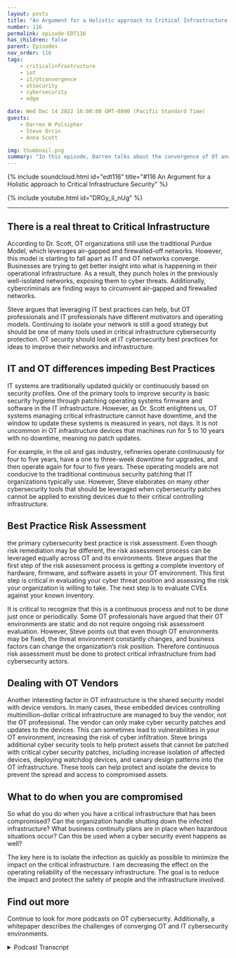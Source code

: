 ```yaml
---
layout: posts
title: "An Argument for a Holistic approach to Critical Infrastructure Security"
number: 116
permalink: episode-EDT116
has_children: false
parent: Episodes
nav_order: 116
tags:
    - criticalinfrastructure
    - iot
    - it/otconvergence
    - otsecurity
    - cybersecurity
    - edge

date: Wed Dec 14 2022 16:00:00 GMT-0800 (Pacific Standard Time)
guests:
    - Darren W Pulsipher
    - Steve Orrin
    - Anna Scott

img: thumbnail.png
summary: "In this episode, Darren talks about the convergence of OT and IT cybersecurity with Security expert Steve Orrin and Industrial OT expert Dr. Anna Scott"
---
```


{% include soundcloud.html id="edt116" title="#116 An Argument for a Holistic approach to Critical Infrastructure Security" %}

{% include youtube.html id="DRGy_il_nUg" %}

---


## There is a real threat to Critical Infrastructure

According to Dr. Scott, OT organizations still use the traditional Purdue Model, which leverages air-gapped and firewalled-off networks. However, this model is starting to fall apart as IT and OT networks converge. Businesses are trying to get better insight into what is happening in their operational infrastructure. As a result, they punch holes in the previously well-isolated networks, exposing them to cyber threats. Additionally, cybercriminals are finding ways to circumvent air-gapped and firewalled networks. 

Steve argues that leveraging IT best practices can help, but OT professionals and IT professionals have different motivators and operating models. Continuing to isolate your network is still a good strategy but should be one of many tools used in critical infrastructure cybersecurity protection. OT security should look at IT cybersecurity best practices for ideas to improve their networks and infrastructure.

## IT and OT differences impeding Best Practices

IT systems are traditionally updated quickly or continuously based on security profiles. One of the primary tools to improve security is basic security hygiene through patching operating systems firmware and software in the IT infrastructure. However, as Dr. Scott enlightens us, OT systems managing critical infrastructure cannot have downtime, and the window to update these systems is measured in years, not days. It is not uncommon in OT infrastructure devices that machines run for 5 to 10 years with no downtime, meaning no patch updates. 

For example, in the oil and gas industry, refineries operate continuously for four to five years, have a one to three-week downtime for upgrades, and then operate again for four to five years. These operating models are not conducive to the traditional continuous security patching that IT organizations typically use. However, Steve elaborates on many other cybersecurity tools that should be leveraged when cybersecurity patches cannot be applied to existing devices due to their critical controlling infrastructure.

## Best Practice Risk Assessment

the primary cybersecurity best practice is risk assessment. Even though risk remediation may be different, the risk assessment process can be leveraged equally across OT and its environments. Steve argues that the first step of the risk assessment process is getting a complete inventory of hardware, firmware, and software assets in your OT environment. This first step is critical in evaluating your cyber threat position and assessing the risk your organization is willing to take. The next step is to evaluate CVEs against your known inventory. 

It is critical to recognize that this is a continuous process and not to be done just once or periodically. Some OT professionals have argued that their OT environments are static and do not require ongoing risk assessment evaluation. However, Steve points out that even though OT environments may be fixed, the threat environment constantly changes, and business factors can change the organization’s risk position. Therefore continuous risk assessment must be done to protect critical infrastructure from bad cybersecurity actors.

## Dealing with OT Vendors

Another interesting factor in OT infrastructure is the shared security model with device vendors. In many cases, these embedded devices controlling multimillion-dollar critical infrastructure are managed to buy the vendor, not the OT professional. The vendor can only make cyber security patches and updates to the devices. This can sometimes lead to vulnerabilities in your OT environment, increasing the risk of cyber infiltration. Steve brings additional cyber security tools to help protect assets that cannot be patched with critical cyber security patches, including increase isolation of affected devices, deploying watchdog devices, and canary design patterns into the OT infrastructure. These tools can help protect and isolate the device to prevent the spread and access to compromised assets.

## What to do when you are compromised

So what do you do when you have a critical infrastructure that has been compromised? Can the organization handle shutting down the infected infrastructure? What business continuity plans are in place when hazardous situations occur? Can this be used when a cyber security event happens as well? 

The key here is to isolate the infection as quickly as possible to minimize the impact on the critical infrastructure. I am decreasing the effect on the operating reliability of the necessary infrastructure. The goal is to reduce the impact and protect the safety of people and the infrastructure involved.

## Find out more 

Continue to look for more podcasts on OT cybersecurity. Additionally, a whitepaper describes the challenges of converging OT and IT cybersecurity environments.


<details>
<summary> Podcast Transcript </summary>

<p>﻿Hello, this is Darren</p>
<p>Pulsipher, chief solution,architect of public sector at Intel.</p>
<p>And welcome to Embracing</p>
<p>Digital Transformation,where we investigate effective change,leveraging people processand technology.</p>
<p>On today's episode,an argument for a holistic approachto critical infrastructure securitywith our special guest, Dr.</p>
<p>Anna Scott and Steve Orrin.</p>
<p>Anna. Steve, welcome to the show.</p>
<p>Good to be here.</p>
<p>Thank you, Darren</p>
<p>I know it's hard to know who to go firstwhen I'm going to people.</p>
<p>To sort out at the same time say.</p>
<p>You guys have been on the showseveral times, Steve,</p>
<p>I think I think you're my number oneinterviewee.</p>
<p>I think. Anna, your second.</p>
<p>This is like your fifth time.</p>
<p>I think it's been a lot. Yeah. So.</p>
<p>And the reason I ask both of youon today was I wanted to geta different perspectiveon critical infrastructure security.</p>
<p>First off, from a former CSOand a security expert.</p>
<p>That's you, Steve, if you don't know.</p>
<p>And also from an industrial Iotexpert like you, Anna,because you've been in the trenchesin industry trying to work through theseand critical infrastructure environments.</p>
<p>So both of you on together,we should help figure out what's going onas far as criticalinfrastructure, cybersecurity.</p>
<p>So let's first get kicked off bywith you in a little bit.</p>
<p>Is is there a real threat to criticalinfrastructure, cyber security,or is that just a red herring or somethingwe're just hearing on the newsbecause there's nothing going onin the news cycles toknow.</p>
<p>It's a huge it's a huge concern. Right.</p>
<p>And it's a it's a huge threat.</p>
<p>It it does depend a lot onhow the individual companiesare dealing with their systems.</p>
<p>Right.</p>
<p>There's still a predominance of the wayyou protectreally critical systems isyou just don't let anything access themthroughthrough anything exceptbeing in the same room with them.</p>
<p>So that that's a great wayif you can control around insider threatsbecause you have a very limited attacksurfaceand you've got a great deal of controlin that space,there's all sorts of reasonswhy that just does not workwell in the modern world,because that tends to prevent takingadvantage of a lot of modern technology,especially when you get intowhat you can do with analyticsand analytics across different data sets.</p>
<p>So so yes, you can continuein that pattern, but you do thatat the expenseof not being able to take advantageof those tools and bring thatcompetitive advantage into your space.</p>
<p>But as soon as you do that and youconnected to the Internetor you can connect contributor systems,now you've got a whole different setof protections that you need.</p>
<p>And these tend to be things that are notwell understood and especiallywhere operational folks make the call,which is what happens in the space,then you have some real challengesjust in understandingwhat are the real threats, what are thereal tools for to protect against them.</p>
<p>And the question that you addressedwith your paper, Darren, which iscan we really use I.T tools in this spaceand use them to good advantage?</p>
<p>And I love that idea because I thinkthere's so much more that can be doneand much more that can be leveragedto just deal with the,the specific problemsthat happened in the operations.</p>
<p>So, so whatwhat I heard a little bit there in is thethe Purdue modelthat everyone's been using this isolationeitherfirewalled off or completely air gapped.</p>
<p>That's a naive approach in today'smodern things because I need the data out.</p>
<p>Yeah, I hate to use my because I thinkthere's some really good reasons for it.</p>
<p>And I, I guesshaving worked in situationswhere where my life has dependedupon the systems working and not having ithaving to be tampered withand, you know, having malicious intent,</p>
<p>I, I'm pretty comfortable with that.</p>
<p>But I do think that there's a big costthat goes that goes with that.</p>
<p>And so so it's really like gettinga good handle on your risk profile.</p>
<p>Like, I'm going to cite Steve herebecause I love this so much.</p>
<p>Right?</p>
<p>It's likeif you try and figure out how to dozero trust, what you have to start with iswhat's your real risk profileand what really matters, right?</p>
<p>Because if you take that type of approach,then that helps balance offwhat's really happeningwhen you do this connectivityand you bring these assetstogether. Right.</p>
<p>And so I thinkyou still have to do an assessment,which is do those new capabilitiesbring you enough value to overlay the riskof the vulnerability of those systems,especially when you know, one,you're going to be constantlytrying to keep up with the hackers and allof the new software and everything else.</p>
<p>And that is a pretty high requestand pretty difficult to do in some cases,especially with organizations that don'talready have that type of capability.</p>
<p>And so really having a handleon that relative towhat's the real benefit to your business.</p>
<p>Right.</p>
<p>So, Steve, she she quoted you,you got to come in and cyberand and also</p>
<p>I want you to address a little bit of</p>
<p>I call it naive and thank you, Anna, forfor correct me on it, but I still thinkthere's a little bit of false securitybehinda isolated network.</p>
<p>So, Steve.</p>
<p>So, Dan, I think Anna does hit it right.</p>
<p>It's understanding the risk profile.</p>
<p>I think one thingand maybe naive is not the right term.</p>
<p>I think the cat is out of the bag.</p>
<p>Those systems,that critical infrastructure is connected.</p>
<p>They're connected to IT systems.</p>
<p>They're being managedin a distributed fashion.</p>
<p>They are getting tappedinto from the outside.</p>
<p>They're interconnected amongst themselves.</p>
<p>So the notion of a truly isolatedenvironment or a critical infrastructureenvironment is actually a notionthat isn't true anymore.</p>
<p>In many cases, what's considered to bean air gap of the oldor where you physically had spaceis now more a virtual or logical air gap.</p>
<p>And then we're seeing attacks that canjump that virtual or logical air gap.</p>
<p>And in many cases, thewhat you thought was a logical or virtualair gap is not an air gap at all.</p>
<p>And sosystems are much more connectedthan they've ever been.</p>
<p>And so I wouldn't that's I call it naive.</p>
<p>I just say, like in some casesit's already happened.</p>
<p>And so the question isn't, well,should I open up my network,your network,because your systems are already open.</p>
<p>It's now how do I start to apply the rightcontrols and falling back on?</p>
<p>Well, I'mjust going to continually isolateand that's been a majorapproach is is a good one.</p>
<p>It's a tool.</p>
<p>It's not the only tooland it's not the complete tool.</p>
<p>It's one of the tools.</p>
<p>So encrypting the network trafficor providing logical firewalls to separatenetworks that do network segmentationis absolutely a great tool in the arsenal.</p>
<p>But it alone will not preventthis kind of threats that these</p>
<p>OT and criticalinfrastructure systems are seeing.</p>
<p>And so when you look at itfrom that perspective, it'sokay, let's understandthe risks of the OT systems, understandhow they're different from the I.T systemsthat many of thesesecurity products and technologieswere originally designed forand applythose security controls in an old fashion.</p>
<p>I think that's one of the learnings bothfrom from the paper that you publishedas well as what organisé tionsthat are doing this right now are seeingis leveraging its security capabilitiesand controlsin an way.</p>
<p>So I think glad you said in an odd way,because a lot of times I've seen the ITprofessional, the CSO come inwith a hammer on the operational guysand say you need to be secure,update all your patches,right?</p>
<p>Everything needs to be updated.</p>
<p>And Ana, is that doable?</p>
<p>Well, depends onhow old your equipment is, right?</p>
<p>Well, I mean, yeah,some of this equipment is 50 years old.</p>
<p>Yeah.</p>
<p>And then there's a lot of diversity in itas well. Right.</p>
<p>And so many of those systems were designedso that maybe you update the firmwareonce every ten years and you're going outthere with a USB stick to do that.</p>
<p>Right? Because it does.</p>
<p>Does that scare you, Steve,when you hear that ten yearsyou haven't updatedyour security patches in ten years?</p>
<p>And I wish it was somethingthat was novel, but we see this oftenin OT edge environments, even in systemsthat are supposed to be itrelated, but are driving those.</p>
<p>So that's actually an interesting pointis when you golook at an industrial manufacturing lineor you go look at a smart cityor any of these sort of operationaltechnology, critical infrastructure,and you go look insidethe cabinets, you go look,it looks like an I.T system.</p>
<p>There's a rack of servers in therenow that are driving those technologies,monitoring them, doing the thethe operations that once was very analog.</p>
<p>And so that the scary partis that those i.t systemsdo need to be patched regularly.</p>
<p>They do have vulnerabilities.</p>
<p>But as I pointed out, there's a reasonwhy they don't get patchedthe same cadence that standard i.t. Yeah.</p>
<p>And why is that a why?</p>
<p>So they really weren't designed,they weren't designed with this whole ideaof you're connectedall of the time and you need tobe constantly updated. It'swhat isthe difference betweenstreaming on your music, on your iPhone,right,where you're connected all of the timeand everything's completely up to dateand having an old iPodwhere you can load it up onceand then run that suckeruntil it died, right?</p>
<p>Or until it just really needed attention.</p>
<p>So and I shouldn't have you start becausethat's not how you fix the old system,but it's just kind of the idea.</p>
<p>It isit is a just a completely different world.</p>
<p>If you are living in a spacewhere you're constantly connectedand so much of the legacy equipment,it was never designed with that in mind.</p>
<p>It was it was hardenedin a way that once you install that,you could really keep it going for a very,very long period of time.</p>
<p>And so you have this much longer lifecyclelike so.</p>
<p>That the applicationsthat are being supported by the systemsare very different from it.</p>
<p>So if your email goes downfor a couple of hours, it's no.</p>
<p>Big deal.</p>
<p>Life goes on.</p>
<p>But many of these critical infrastructurethat are driving your power, watertreatment, you know, lifesaving devices inside hospitals,they're not meant to be taken downby a patch that, you know, that didn't do.</p>
<p>It's quality assurance to the same leveland the regular cadence of being ableto do things and bring things offlineand bring them back in.</p>
<p>That's a modern i.t concept,but these systems were meant to,like I said, run for 15 years nonstopand that's not something that is easily,you know, deployed patchesor to be able to do, you know, inspectionsand security tools that get in the wayof the operational technology.</p>
<p>And that's againwhy I talked about it in an odd way.</p>
<p>So it sounds to me like there'sa total mismatch in motivationand in in results in the space right?</p>
<p>High availability.</p>
<p>We're not talkingthree nines, we're talking 12 nines.</p>
<p>Right.</p>
<p>I don't want I don't want a heart monitoror a heart machineto oh, I need to rebootor I need to reboot every three days.</p>
<p>You don't want that.</p>
<p>Or even your power gridyou really don't want down.</p>
<p>So because thebecause the motivation is so different,can I really usethe same techniques in I.T in O.T.or, or do I just go and I understandthe isolate myselfbecause I don't want any change.</p>
<p>Things are working.</p>
<p>Don't bother me. Right.</p>
<p>Isn't that how it's done In a.</p>
<p>Probably way too often.</p>
<p>Right.</p>
<p>And there's definitely a risk associatedwith trying to fix your problems.</p>
<p>Right.</p>
<p>The same way there's riskswith just continuing to do nothingand keeping your fingers crossed.</p>
<p>There's a lot of very clever peoplethat still wantto find ways to disrupt systems,even the legacy systems.</p>
<p>Right.</p>
<p>And in some ways, many of the legacysystems are more vulnerablebecause they were designed beforemodern hacking was really happening.</p>
<p>Right. So there's just somesome real concerns there.</p>
<p>But I do think that there's a real placefor having the i.t.</p>
<p>Tools, right?</p>
<p>Like, there's a lot of tools that can sayi'm going to lookat the network, I'm going to identifyeverything that's on the network.</p>
<p>I'm going to identifywhat is the current level of firmware.</p>
<p>And then if it's set up properly,you can say what is,what should be the current versionand where do you have gaps insome of the tools where you're actuallysophisticated enough, where they can say,</p>
<p>What's your real risk associatedwith not having those updates in place?</p>
<p>And when you get into that levelof sophistication and that becomesvery, very valuable, right?</p>
<p>Because now you have a clear pictureof what's going onand then you have a wayto actually prioritize that risk.</p>
<p>Granted, I don't know that you ever wantto trust another company to do that.</p>
<p>You probably want to beat least understand very clearly howthe software made the decisionsabout where your risk really lies,because there's no way a softwarecompany knows what each of your individualcomponents are really controllingand how how critical those can be.</p>
<p>So so you got to stay very involved.</p>
<p>Right?</p>
<p>But if you have that type of assessment,at least you can start out and do that.</p>
<p>And my understanding is that's prettycommon on its systems, right?</p>
<p>There are tools that can do that, andthere's lots of tools that can do that.</p>
<p>So at least you're not just havingthis big black boxand a bunch of question marks.</p>
<p>You can say,let's start doing that assessment.</p>
<p>And if those types of toolscan find things on your network,that means somebody who's coming into thatenvironment can also find things, right?</p>
<p>So you really do want to understandwhat's discoverableand what is its current status andand then determine where you take this.</p>
<p>So that brings upone of the best practicesthat we know about in its cybersecurity,which is risk assessment.</p>
<p>And Steve, can you talk a little bitabout risk assessment?</p>
<p>Because I knowif we ran a vulnerability scan,there would be tens of thousands,hundreds of thousands in any company.</p>
<p>You can't do them all.</p>
<p>So this is wherethe risk assessment comes in.</p>
<p>So can you explain how I can leverage the</p>
<p>IT risk assessment?</p>
<p>Best practice in the OT space as well?</p>
<p>Absolutely.</p>
<p>And so it really startswith what Hannah was talking about.</p>
<p>You can't secure what you don't know.</p>
<p>And so starting with the assetinventory, the discoveryto understand what your assets are,understand what's running inside the box,what you know, what firmware,what operating systems, what versionsyou need to create that asset inventoryto be able to do the next phase.</p>
<p>And before you even get to your securityconsiderations, the next piece of this,this is actually defined as partof the next cybersecurity frameworkis once you know what your environment is,understanding what's what they're doing,what is the purpose of those systems.</p>
<p>And this is important.</p>
<p>When you do your risk calculation,you need to know what are your missioncritical, what are the necessarysupport systems to keep those missioncritical systems operationalso that you can create that riskprofile and understand the prioritizationof applying the security.</p>
<p>So before you ever get to your firstencryption key or firewall, it'sknowing what you have in great detail,understanding what those systemsand processes and technologiesdo for your business,for your mission systems.</p>
<p>And then from thereyou can start to apply a risk calculus.</p>
<p>And that risk takesfrom published vulnerability.</p>
<p>So databases,there's new technology, new standardsand formats around softer builtmaterials and vulnerability.</p>
<p>And in our exchange called VEX, to be ableto give you information aboutwhat's the vulnerable stateof the components, there'sa lot of great information out therealready in the might or frameworksto let you dothe assessment of what you found.</p>
<p>So no, this version of Linuxhas got this level of vulnerabilityor this particular product over herehas these cves that I needthat haven't been patched in the version</p>
<p>I have.</p>
<p>So you get that information nowyou have what you have, what's it called,what's critical in your organizationand what the known vulnerability,the other side of the risk assessmentbesides the known form is understanding.</p>
<p>And this is where things like pentests, scanners and other kinds of toolsgive you an idea of whatyour overall threat landscape is.</p>
<p>Those come togetherinto understanding your risk profile.</p>
<p>So I understand what my current assetsare, what the known risk,what the potential risk,and then the what these thingsare usually important for helpsguide the prioritization of, okay, now</p>
<p>I need to start planning security tools.</p>
<p>And it's only at this last phasethat you start applyingprocess, technology and proceduresto do the compensating controls to reduceor mitigatethe risks that you've identified.</p>
<p>And that's your standard I.T flowthat I've been describingcan be absolutely appliedto the OT systems, understanding that thewhat you actually implement the process,the procedures have to be donein that way.</p>
<p>So it's not going to be well,</p>
<p>I'm just gonna push a buttonand patch everything or I can just put a,you know, an encryption system ontoor an enterprise producton to that, that PFC device.</p>
<p>You have to be able to applythe right kind of controls,but it's only at that last phase of theprocess of assessing the risk environment,your risk posture,and then the prioritizationthat your assets tell you about that,then you can start to make the decisionsand applying budgets and actually buildingyour capacity and capabilityto mitigate the controls.</p>
<p>And it's not a one and done this,not like we're finished.</p>
<p>We did our assessment. Okay, we can goback.</p>
<p>It's an ongoing, constant process becauseeven if you're in a nice, structuredenvironment, that never changes.</p>
<p>For 15 years,the threat landscape is always changing.</p>
<p>Your app threat, your risk appetiteis actually always changing.</p>
<p>What's happening in the macroeconomicworld changes regularly.</p>
<p>And so reassessing and reevaluating.</p>
<p>Are your controls sufficient?</p>
<p>What's next on the list</p>
<p>Prioritization list to be addressedand verifying that you're mitigatingcontrols are in fact doing what they saidthey do are all part of the ongoingprocess of securing your infrastructure.</p>
<p>Whether that's it or not.</p>
<p>I want to</p>
<p>I want to reemphasize what you said there.</p>
<p>Even if your own environment is static,the threat environment changesand your business motivatorscan be changing too.</p>
<p>So you have to constantly evaluateand nothing.</p>
<p>I like that you said to let's saythat I have a certain version of Linuxthat has a security vulnerabilityacross itand it doesn't mean</p>
<p>I'm patching everything on the outside.</p>
<p>It may be I can't patch thatbecause name the critical infrastructure,so I have to come upwith a different remediationfor that device, a.k.a locking it downcompletely as far as network and monitorthe firewall around that one devicemore rigidly.</p>
<p>That might be a different remediationthan doing the patch for example.</p>
<p>So Darren, so two things we've seensuccessful inside of environments.</p>
<p>These two terms</p>
<p>I'm going to use of that new kindof mitigating control when you can't justflip a switch and turn on encryption.</p>
<p>One is what I call watchdog approach,where you take a modern system,put it right up next to a legacy systemon the wire so that they can monitorand have the advanced inspectionand detection in.</p>
<p>Particular, watching everybody.</p>
<p>On behalf of the devicethat it's proxy in.</p>
<p>And the other approach that's often usedis what I call the canary approach,where if you've got an environmentwhere you have a segmented networkof legacy systems that are hard to patch,you can't get the rightthe tight security controls.</p>
<p>You put a detector in there on the networkthat hasthose does advanced detectionand B, it becomes the canary for that.</p>
<p>That segment.</p>
<p>So it will alert, whereas legacy systemsdon't have the capacity to alertor to tell you that something isbeing attacked or are being targeted.</p>
<p>And so that watchdog in Canarycombination is a differentkind of compensating controlthat is very popular in O.T.because it doesn't require goingand changing that policy itself.</p>
<p>It's about adding the right i.tcapabilities into that environmentto to proxy those systemsand to give them the capabilitieswithout impacting know missioncritical functions.</p>
<p>And there's also another thing I heard.</p>
<p>I was talking to our own</p>
<p>OT organizationand they were sayingwe actually can't patchsome of the devices in our infrastructurebecause we're not allowed tobecause it's the vendor, right?</p>
<p>It's their machine, right.</p>
<p>If we touch it, thenour warranty on this multimillion dollarparticle acceleratoror whatever it is, right,is is now null and void. Right.</p>
<p>We can't we can't enforcesome of our security thingson some of these embedded devices.</p>
<p>But we know that there'sa vulnerability in there.</p>
<p>Right.</p>
<p>Is that a common thing that you'reseeing as well, or is that just unique tothese really huge,you know, manufacturing or fab</p>
<p>OT systems?</p>
<p>So I think it can definitely bedefinitely be the case.</p>
<p>You know,like a lot of on the industrial side,what we really worryabout is the control systemsbecause because that's whereyou can go in and mess with things, right?</p>
<p>Otherwise you have to.</p>
<p>Be that's where you're messingwith the physical world.</p>
<p>Right. Exactly.</p>
<p>I'm sorry.</p>
<p>I just got a call. So.</p>
<p>So updating those control systems, you'renot going to be doing that in isolation.</p>
<p>You're going to be doing that in closecoordination with who the vendors areand make sure that you've got a planthat you've executed with with them.</p>
<p>The other thing I wanted to mention,because we haven't talked talked about ityet, is often in the oh two systems,your only window for really doing updatesis when you're shutting downfor planes, flat maintenance.</p>
<p>So that's another factor that comes intoit is you really do have to say,well, when I worked inrefining, we did turnaroundsbetween three andfive years, depending on the type of unit.</p>
<p>Literally all of the updatesto major systems had to fallwithin the three week period of turnaroundbecause that was the only timeit was really safeto go in and change those systems.</p>
<p>And it was also the only timewe could actually test them to say,</p>
<p>Hey, we've just made this change.</p>
<p>Is it really ready to come back online?</p>
<p>And so those intervals around the plannedmaintenance can alsobe extremely importantas well as the point that you brought up,which is then talk to your vendor, right,when they're part of thosecritical systems.</p>
<p>Because because they willthey will have strong opinions, Right?</p>
<p>I'm sure they will about. How to do thatproperly.</p>
<p>Now, in a refinery where you work,how how often are these turnarounds?</p>
<p>How often do you get to do that?</p>
<p>Once a year, six months, three years,four years?</p>
<p>Well, typically, thekind ofaverage cadence was about four years.</p>
<p>If you're really stretched onprofitability,you try and push it to fivejust because those areextraordinarily expensive.</p>
<p>But yeah, so about a four,four year time frame, right?</p>
<p>So if you can imagine,you've got a control systemthat's running everythingand you only get to touch it onceevery four years, right?</p>
<p>That's that's. Crazy. You touch it.</p>
<p>Now you've got a window that'smaybe if you're lucky, it's three weeks.</p>
<p>And if it's somebody you can do themaintenance maintenance on really quickly.</p>
<p>It's like one week, right?</p>
<p>So fit and everything.</p>
<p>You've got to change in a one week periodand you got to plan for that because youknow, your next opportunity for an updateis also going to be four years.</p>
<p>And it's a similar cadencein a lot of military systemsas well with the tech refreshas being once every three or more years.</p>
<p>One of the techniquesthat we're seeing being adopted bya lot of the more advanced organizationsand we're seeing vendorsactually supply this to their customersof some of theseenvironmentsis what's called a digital twin.</p>
<p>And the idea is that you havea digital virtual version of that physicalasset of that policy or that controllerthat you can apply changes,you can do patches too,and run simulations and basically run itthrough its paces to see what impactit may have on the digital twin version.</p>
<p>Now it's not you're still goingto want to do physical or testing,but allows you to do a whole lotof pre-loaded testsbefore you ever get to touching thatthat systemwhere you got that one week windowto do all of your testingand all of your patching.</p>
<p>And so we're seeing digital twins come up.</p>
<p>I've seen themin the construction industry.</p>
<p>I've seen, you know, in factswhere there's digital versions of thosethat are supplied along with the productfor the contractor to basically run theirtheir simulations both from a patching,but also test on load,be able to look at the environmentalconditions and changes thereand be able to do those testsin a virtual simulated environment.</p>
<p>That's one technique that can actuallybe applied to security patches as well.</p>
<p>You know, we're also seeing</p>
<p>I've been approached by a couple of stategovernmentsto set up a site in cyber rangewhere in theirprimary focushas been on the electrical grid system,which I found totally fascinating.</p>
<p>Right.</p>
<p>They want us to help themestablish a noticeable rangeso they can test outsome of these new architecturesthat we're talking about,like the watchdog, the canary,the the data diode and some new onesthat we're talking about aroundone is called thethe patch here or the patchairlock pattern,which is an interesting pattern as well.</p>
<p>Do you even with these things,we still have this long cycle timebetween being able to to updateand A, do you ever see uswhere we could do continuousupdateson these critical infrastructure systemsor is therejust too much risk involved in updating,you know, controllersas there as they're operating?</p>
<p>Yeah, And I think, yes, with time anda lot of it's redundancy of capabilities.</p>
<p>Okay. Right.</p>
<p>There's athe there's been work going on forit might even be seven years nowthat is the Open process automation forumand they have been leadinga consortium effort through the Open groupto really do a modernizationof control systemsfor not just refiningbut chemicals and pharmaceuticalsand kind of all the groups that usethose sophisticated control systems.</p>
<p>And there's specifically addressing this.</p>
<p>Right?</p>
<p>They've got a whole cybersecuritysubcommitteethat much of it is really coming downto what's the design,</p>
<p>How do you have the redundancy set upso that if you lose onecapability, do you have jail overwithin the timeframe?</p>
<p>That's important.</p>
<p>So that does it kick out your equipmentbecause a lot of equipment,if it loses a signal like ato a power failure or even a power blink,that'll just take it down.</p>
<p>So there'sthere's some real hard and fast rulesthere.</p>
<p>I think all of that is fantastic.</p>
<p>But I'll I'll kind of add on top of that,the next thing that has to happenis people have to trust those systems.</p>
<p>And so once they've got a good designand they start doing those testbeds,there's going to be a lot of rigoroustesting that goes on for yearsand then deployments will be in very lowrisk systems whereif you do have something, go on, go downthat it's know.</p>
<p>No one's going to get hurt.</p>
<p>No one's going to get hurt. Right.</p>
<p>So, yeah,probably start out with wastewaterbecause wastewater is prettyyou know, it's you don't it's smelly.</p>
<p>That's about. It.</p>
<p>Well, you can kill your bugs,but then it's easy to recover from,or at least it's recoverable in waysthat other other technologies aren't.</p>
<p>So, yes, I think we will get there.</p>
<p>But it's it is a slow process.</p>
<p>You know, we.</p>
<p>Can't put too much reliance onpatching is the only compensating control.</p>
<p>I know that the security createda lot of toxic patch.</p>
<p>Your systemand security hygiene is important.</p>
<p>Absolutely.</p>
<p>But as we're as end is indicating,you don't you can't rely on thatas your only major compensating controland that's whywhen we look at an OT system security,it's got to be an overall evaluationfrom the security aspect,not just can I patch the operating system,the firmware.</p>
<p>Well, I think that's the number one toolthat it uses, right, for security?</p>
<p>It is. It's one of many categories.</p>
<p>And that's really the goalhere, is finding out the right securitycontrol, the right security toolto mitigate the risk.</p>
<p>It's not always going to be in the caseof what we're talking about,it often can't be it can't go for years.</p>
<p>And that's four years of riskthat you should not be,you know,are accepting within your organization.</p>
<p>So that's where, you know, segmentationencryption, strongauthentication inspection detectsand prevention, all these kind of thingscome into play, providing thesurrounding controls to compensatefor the one that you can't use, which.</p>
<p>Is that you can't touch them. No, no, no.</p>
<p>I like to add another thingin the OT space.</p>
<p>I know it's very different in i.t.</p>
<p>If we have an assetthat has been compromised,we typically we isolate it.</p>
<p>After we've done some forensics on it,we isolate it right?</p>
<p>Then we restart it,we clean it and restart it.</p>
<p>That's a typical pattern.</p>
<p>I can't do that in the old space.</p>
<p>Right. I can not.</p>
<p>Easily not knowwithout a great deal of expense.</p>
<p>And we're taking other thingsdown with it. Right.</p>
<p>So unless you're super lucky.</p>
<p>Yeah.</p>
<p>So what approachcan I use in the Iot space if I know that</p>
<p>I have a device that's been compromised,what do I do?</p>
<p>I if I can't take it downbecause maybe I ama policy controller in a refineryand we know once you set a refinery down,it takes a long time to bring it back up.</p>
<p>Right.</p>
<p>So what do I do andwhat techniques do I have at my disposal?</p>
<p>Yeah,and I'm trying to think through that.</p>
<p>And and I have to say,that is a really good questionand what I've never asked myself.</p>
<p>And so I'm hoping Steve hasn't.</p>
<p>I'm up all night worrying about stuff.</p>
<p>Like this, about this,because that's a that's a super tough onebecause besides higher monitoring youand then trying to add something elseinto the chain that allows you to seeto see if that is really being exploitedor it's what the real status is.</p>
<p>I have no good answers for you.</p>
<p>So let's make a distinctionbetween somethingthat you find to be absolutely vulnerableto an exploitand something that has beenhas been exploited.</p>
<p>Okay, that's fair enough.</p>
<p>So you've got a known vulnerabilitythat's active exploitation in the field.</p>
<p>There are controlsyou can put in place to isolatesignals and inspect the traffic toand from a deviceto monitor it for aberrant behavior.</p>
<p>There are things you can do todayand you can do that.</p>
<p>The IT world.</p>
<p>You can do that. The world.</p>
<p>Oftentimes you have to do thatwhen you have a known vulnerabilitythat doesn't have a patch.</p>
<p>But it's active exploitation.</p>
<p>In the case of a zero day,you don't have a patch, but you can turnon, you know, turn the dial to 11on the infrastructure of security.</p>
<p>Like long log log.</p>
<p>In the event that you have a OT systemthat has been compromised.</p>
<p>So you're detected the aberrant behavior.</p>
<p>You've detected the signatureof a OT style attackor you've noticedthe firmware has been swapped out.</p>
<p>That's where, you know, again,in the good parts of systems that they'rehighly redundant and often place.</p>
<p>So that's where you're going to kick inyour your process and proceduresthat you have forif it was a non cyber event, if it was a.</p>
<p>Physical,if it is a physical event. Gotcha.</p>
<p>So it's the same way iswhen if a power station goes downbecause of a weather storm,you have redundancybuilt the system to help handle the load.</p>
<p>If you're under active, explain your bet.</p>
<p>You have been attacked.</p>
<p>You've identified a a power generator ora transformer that has been compromised.</p>
<p>Kick in the processyou already have for dealing with theevery other kinds of outageand take that thing offlinebefore it can infect the neck.</p>
<p>And we've seenwhere cascading events can happen,where you get one OT system, in fact,because you don't haveoften the inspection tools,the lateral movementcan be a lot faster to the systemsthat it's connected to because again,there isn't the same level of controlsonce it's into that, you know, it'sthe old adage of the the egg,you know, you've got a harder shell,but once you get in, it's nice and soft.</p>
<p>OTI systems are often the same wayonce you get past the door on one of thosekey mission critical airsystems is compromised.</p>
<p>You may have to take a lot of itoffline, butagain, it's that'swhere you kick in the existing processes.</p>
<p>And one advice that we give to CISOsand organizations is game the systembefore you ever get a vulnerabilityor an exploit you have to deal with,run the war gaming on your environment.</p>
<p>Actually, you know, identify a policyand have it be quote unquotetaken out and run the courseand see what would be the problem.</p>
<p>Make sure you've covered all your basesand you know whatthe procedures and peopleall the way at the tactical edgeand at the executive levelall know their role in the eventso will makewhen it does that much smoother.</p>
<p>So what you're telling me is runmy own business continuity scenarios.</p>
<p>That's which makes.</p>
<p>Yeah. And I have to have them.</p>
<p>There's a really good contextfor doing that.</p>
<p>Every manufacturing facility,at least in the U.S., is requiredto do what they call has ups,and it's exactly what Steve described.</p>
<p>They don't tend to focus on cyber threats,although I'msure that's that is definitely evolvingand that is happening now.</p>
<p>It tends to be more, hey, this pump failsor we had a power failure or a.</p>
<p>Hurricane or tornado hit somewhere.</p>
<p>But it's very easyto take that methodology and say,now let's apply that to our system.</p>
<p>It's been hacked and it's been hackedin these particular ways.</p>
<p>Now, what does that really mean?</p>
<p>And what is going to be our response andhow can we design in mitigations, Right?</p>
<p>And how can we change our system?</p>
<p>So so if it does happen,there's much less vulnerability, right?</p>
<p>Or it's back to can wecan we live with that?</p>
<p>Because some things you can livewith. Right, right, right, right.</p>
<p>Guys, thishas been this has been very insightful.</p>
<p>As always. I love talking to you guys.</p>
<p>Any last words for our our listenerstodayon that are dealing with this opportunityso things what would your advicebe to them that are that are dealing withyou know this convergencethat we're already starting to see.</p>
<p>We'll go with you first, Steve.</p>
<p>Okay.</p>
<p>So I think,you know, just restating what we saidearlier is that it is already happening.</p>
<p>It's not a wait and seewhen when this happens.</p>
<p>Your AT&T systems are blurring.</p>
<p>And so it's take to takethe measured approachof understanding your assets, providing,you know, doing the risk assessmentso that you can apply proper controlsand securityto the systemsyou have and start planning for it.</p>
<p>And then the key is get out of analysisphase, get into implementation.</p>
<p>So get, you know,knowing that this is going to be ongoing.</p>
<p>If you spend all your timeanalyzing your environmentand not only your time actuallyimplementing controls,you're never going to get anywhere.</p>
<p>It's a feedback loop.</p>
<p>So you you analyze and you go deployfeedback into the analysis and continue.</p>
<p>So it's going to constant processesand continuous security assessment.</p>
<p>Is not a one and done.</p>
<p>It's not a one and done and the you know,the key thing is to start deployingthe security now and getting thatvisibility into your environment.</p>
<p>Is that the first step in being ableto understand what's going onand what your risk posture isand what your risk and be able tothen managethat risk across your own enterprise.</p>
<p>Sounds good to Ana.</p>
<p>Yeah, and I would say on the O2 side,you as an operational companiesstart bringing in your I.T folksand treating them like they're partof your operations and make surethat they understand the implications,make sure they are equally involvedin all of these discussionsbecause the there is no longer,as you know, a reasonablethat treats them in ain isolation and just has themworried about your pieces.</p>
<p>They they need to be integrally involvedin what's happeningand they need to help bridge the gapbetween what we understandof the operational systemsand all the electronicsand all of the computethat's necessary to back that up.</p>
<p>Thanks, Santa.</p>
<p>I think that's that's absolutely critical,</p>
<p>I'd say on the CSO side as well.</p>
<p>Bring the OT guys to sit at the tableat the top of the table with youbecause I've seen this beforewhere C so mandates down to the OT guys,you will do this.</p>
<p>And they're like, No, we're not all right,</p>
<p>But if you're sitting at the tablewith them at the front of the table,then they have a say.</p>
<p>Then you can talk about the differencesand really take a look at the paper.</p>
<p>It is on on the website, we talk aboutthe differences between opportunityand how we're going to get over this,this division. So.</p>
<p>All right.</p>
<p>Thanks again,guys, for coming on the show.</p>
<p>Thank you, Darren</p>
<p>Thank you, Darren Pleasure as always.</p>
<p>Thank you.</p>
<p>Anna for your insights.</p>
<p>Thank you for listeningto Embracing Digital Transformation today.</p>
<p>If you enjoyed our podcast,give it five stars on your favoritepodcasting site or YouTube channel,you can find out more informationabout embracing digital transformationand embracingdigital.org</p>
<p>Until next time, go outand do something wonderful.</p>

</details>
